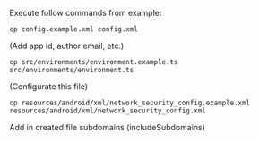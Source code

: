 Execute follow commands from example:

    cp config.example.xml config.xml
(Add app id, author email, etc.)

    cp src/environments/environment.example.ts src/environments/environment.ts
(Configurate this file)

    cp resources/android/xml/network_security_config.example.xml resources/android/xml/network_security_config.xml
Add in created file subdomains (includeSubdomains)
